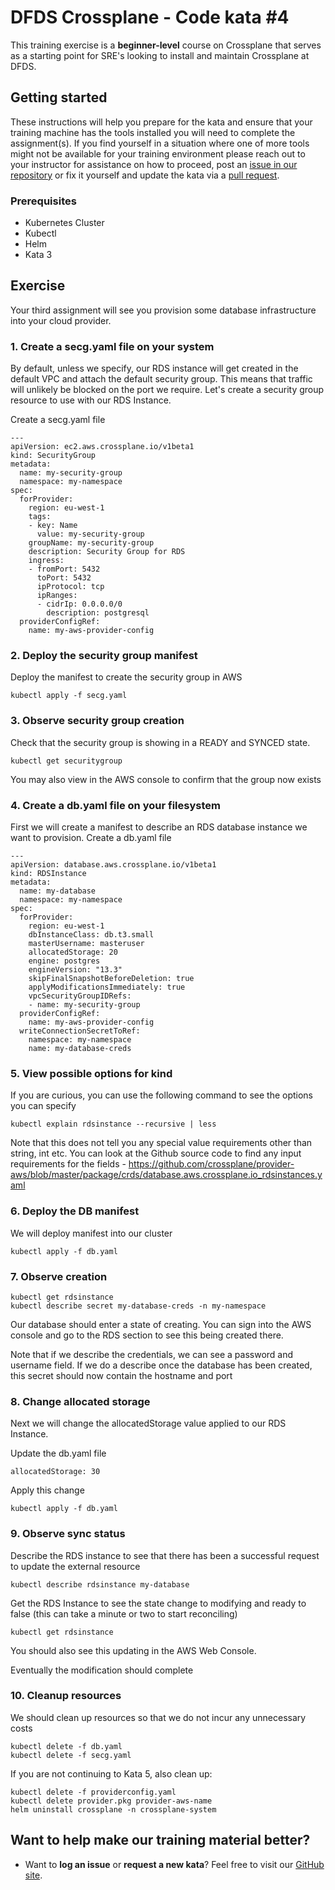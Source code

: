 DFDS Crossplane - Code kata #4
======================================

This training exercise is a **beginner-level** course on Crossplane that serves as a starting point for SRE's looking to install and maintain Crossplane at DFDS.

## Getting started
These instructions will help you prepare for the kata and ensure that your training machine has the tools installed you will need to complete the assignment(s). If you find yourself in a situation where one of more tools might not be available for your training environment please reach out to your instructor for assistance on how to proceed, post an [issue in our repository](https://github.com/dfds/dojo/issues) or fix it yourself and update the kata via a [pull request](https://github.com/dfds/dojo/pulls).

### Prerequisites
* Kubernetes Cluster
* Kubectl
* Helm
* Kata 3

## Exercise
Your third assignment will see you provision some database infrastructure into your cloud provider. 

### 1. Create a secg.yaml file on your system

By default, unless we specify, our RDS instance will get created in the default VPC and attach the default security group. This means that traffic will unlikely be blocked on the port we require. Let's create a security group resource to use with our RDS Instance.

Create a secg.yaml file

```
---
apiVersion: ec2.aws.crossplane.io/v1beta1
kind: SecurityGroup
metadata:
  name: my-security-group
  namespace: my-namespace
spec:
  forProvider:
    region: eu-west-1
    tags:
    - key: Name
      value: my-security-group
    groupName: my-security-group
    description: Security Group for RDS
    ingress: 
    - fromPort: 5432
      toPort: 5432
      ipProtocol: tcp
      ipRanges:
      - cidrIp: 0.0.0.0/0
        description: postgresql
  providerConfigRef:
    name: my-aws-provider-config
```

### 2. Deploy the security group manifest

Deploy the manifest to create the security group in AWS

```
kubectl apply -f secg.yaml
```

### 3. Observe security group creation

Check that the security group is showing in a READY and SYNCED state.

```
kubectl get securitygroup
```

You may also view in the AWS console to confirm that the group now exists

### 4. Create a db.yaml file on your filesystem

First we will create a manifest to describe an RDS database instance we want to provision. Create a db.yaml file

```
---
apiVersion: database.aws.crossplane.io/v1beta1
kind: RDSInstance
metadata:
  name: my-database
  namespace: my-namespace
spec:
  forProvider:
    region: eu-west-1
    dbInstanceClass: db.t3.small
    masterUsername: masteruser
    allocatedStorage: 20
    engine: postgres
    engineVersion: "13.3"
    skipFinalSnapshotBeforeDeletion: true
    applyModificationsImmediately: true
    vpcSecurityGroupIDRefs:
    - name: my-security-group
  providerConfigRef:
    name: my-aws-provider-config
  writeConnectionSecretToRef:
    namespace: my-namespace
    name: my-database-creds
```


### 5. View possible options for kind

If you are curious, you can use the following command to see the options you can specify

```
kubectl explain rdsinstance --recursive | less
```

Note that this does not tell you any special value requirements other than string, int etc. You can look at the Github source code to find any input requirements for the fields - https://github.com/crossplane/provider-aws/blob/master/package/crds/database.aws.crossplane.io_rdsinstances.yaml 

### 6. Deploy the DB manifest

We will deploy manifest into our cluster

```
kubectl apply -f db.yaml
```

### 7. Observe creation
```
kubectl get rdsinstance
kubectl describe secret my-database-creds -n my-namespace
```

Our database should enter a state of creating. You can sign into the AWS console and go to the RDS section to see this being created there.

Note that if we describe the credentials, we can see a password and username field. If we do a describe once the database has been created, this secret should now contain the hostname and port


### 8. Change allocated storage

Next we will change the allocatedStorage value applied to our RDS Instance.

Update the db.yaml file

```
allocatedStorage: 30
```

Apply this change

```
kubectl apply -f db.yaml
```

### 9. Observe sync status

Describe the RDS instance to see that there has been a successful request to update the external resource

```
kubectl describe rdsinstance my-database
```

Get the RDS Instance to see the state change to modifying and ready to false (this can take a minute or two to start reconciling)

```
kubectl get rdsinstance
```

You should also see this updating in the AWS Web Console.

Eventually the modification should complete


### 10. Cleanup resources

We should clean up resources so that we do not incur any unnecessary costs

```
kubectl delete -f db.yaml
kubectl delete -f secg.yaml
```

If you are not continuing to Kata 5, also clean up:

```
kubectl delete -f providerconfig.yaml
kubectl delete provider.pkg provider-aws-name
helm uninstall crossplane -n crossplane-system

```

## Want to help make our training material better?
 * Want to **log an issue** or **request a new kata**? Feel free to visit our [GitHub site](https://github.com/dfds/dojo/issues).